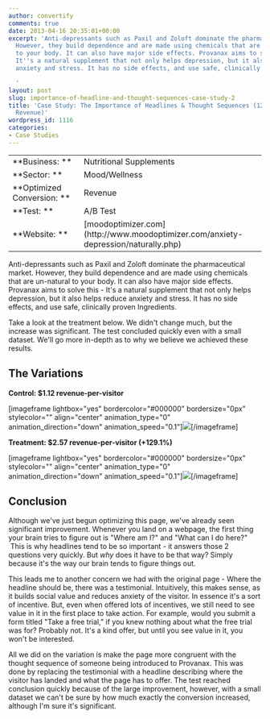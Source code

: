 ```yaml
---
author: convertify
comments: true
date: 2013-04-16 20:35:01+00:00
excerpt: 'Anti-depressants such as Paxil and Zoloft dominate the pharmaceutical market.
  However, they build dependence and are made using chemicals that are un-natural
  to your body. It can also have major side effects. Provanax aims to solve this -
  It''s a natural supplement that not only helps depression, but it also helps reduce
  anxiety and stress. It has no side effects, and use safe, clinically proven Ingredients.

  '
layout: post
slug: importance-of-headline-and-thought-sequences-case-study-2
title: 'Case Study: The Importance of Headlines & Thought Sequences (129% Lift in
  Revenue)'
wordpress_id: 1116
categories:
- Case Studies
---
```



<table >
<tbody >
<tr >

<td >**Business: **
</td>

<td >Nutritional Supplements
</td>
</tr>
<tr >

<td >**Sector: **
</td>

<td >Mood/Wellness
</td>
</tr>
<tr >

<td >**Optimized Conversion: **
</td>

<td >Revenue
</td>
</tr>
<tr >

<td >**Test: **
</td>

<td >A/B Test
</td>
</tr>
<tr >

<td >**Website: **
</td>

<td >[moodoptimizer.com](http://www.moodoptimizer.com/anxiety-depression/naturally.php)
</td>
</tr>
</tbody>
</table>


Anti-depressants such as Paxil and Zoloft dominate the pharmaceutical market. However, they build dependence and are made using chemicals that are un-natural to your body. It can also have major side effects. Provanax aims to solve this - It's a natural supplement that not only helps depression, but it also helps reduce anxiety and stress. It has no side effects, and use safe, clinically proven Ingredients.

Take a look at the treatment below. We didn't change much, but the increase was significant. The test concluded quickly even with a small dataset. We'll go more in-depth as to why we believe we achieved these results.


## The Variations


**Control: $1.12 revenue-per-visitor**

[imageframe lightbox="yes" bordercolor="#000000" bordersize="0px" stylecolor="" align="center" animation_type="0" animation_direction="down" animation_speed="0.1"][![](http://convertify.io/wp-content/uploads/2013/04/Screen-Shot-2013-04-16-at-1.18.43-PM-300x253.png)](http://convertify.io/wp-content/uploads/2013/04/Screen-Shot-2013-04-16-at-1.18.43-PM.png)[/imageframe]



**Treatment: $2.57 revenue-per-visitor (+129.1%)**

[imageframe lightbox="yes" bordercolor="#000000" bordersize="0px" stylecolor="" align="center" animation_type="0" animation_direction="down" animation_speed="0.1"][![](http://convertify.io/wp-content/uploads/2013/04/Screen-Shot-2013-04-16-at-1.19.05-PM-300x283.png)](http://convertify.io/wp-content/uploads/2013/04/Screen-Shot-2013-04-16-at-1.19.05-PM.png)[/imageframe]


## Conclusion


Although we've just begun optimizing this page, we've already seen significant improvement. Whenever you land on a webpage, the first thing your brain tries to figure out is "Where am I?" and "What can I do here?"  This is why headlines tend to be so important - it answers those 2 questions very quickly. But _why_ does it have to be that way? Simply because it's the way our brain tends to figure things out.

This leads me to another concern we had with the original page - Where the headline should be, there was a testimonial. Intuitively, this makes sense, as it builds social value and reduces anxiety of the visitor. In essence it's a sort of incentive. But, even when offered lots of incentives, we still need to see value in it in the first place to take action. For example, would you submit a form titled "Take a free trial," if you knew nothing about what the free trial was for? Probably not. It's a kind offer, but until you see value in it, you won't be interested.

All we did on the variation is make the page more congruent with the thought sequence of someone being introduced to Provanax. This was done by replacing the testimonial with a headline describing where the visitor has landed and what the page has to offer. The test reached conclusion quickly because of the large improvement, however, with a small dataset we can't be sure by how much exactly the conversion increased, although I'm sure it's significant.


